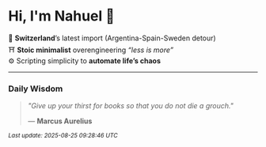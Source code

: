 # Hi, I'm Nahuel :tiger:

📍 **Switzerland**’s latest import (Argentina-Spain-Sweden detour)  
⛩️ **Stoic minimalist** overengineering *“less is more”*  
⚙️ Scripting simplicity to **automate life’s chaos**

---

### Daily Wisdom
> _"Give up your thirst for books so that you do not die a grouch."_  
>
> — **Marcus Aurelius**

<sub>*Last update: 2025-08-25 09:28:46 UTC*</sub>

